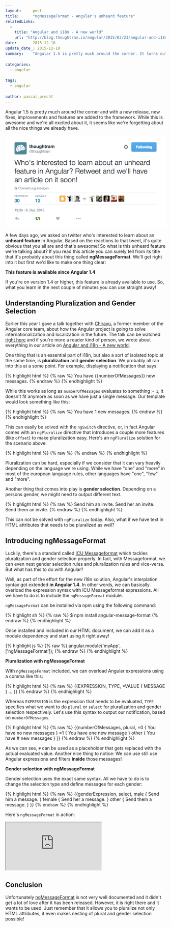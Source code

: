 ```yaml
---
layout:     post
title:      "ngMessageFormat - Angular's unheard feature"
relatedLinks:
  -
    title: "Angular and i18n - A new world"
    url: "http://blog.thoughtram.io/angular/2015/03/21/angular-and-i18n-the-new-world.html"
date:       2015-12-10
update_date_: 2015-12-10
summary:    "Angular 1.5 is pretty much around the corner. It turns out that there's a feature that already landed in Angular 1.4, that no one really noticed. Curious?"

categories:
  - angular

tags:
  - angular

author: pascal_precht
---
```


Angular 1.5 is pretty much around the corner and with a new release, new fixes, improvements and features are added to the framework. While this is awesome and we're all excited about it, it seems like we're forgetting about all the nice things we already have.


<img src="/images/tweet.png" alt="Tweet by thoughtram">

A few days ago, we asked on twitter who's interested to learn about an **unheard feature** in Angular. Based on the reactions to that tweet, it's quite obvious that you all are and that's awesome! So what is this unheard feature we're talking about? If you read this article you can surely tell from its title that it's probably about this thing called **ngMessageFormat**. We'll get right into it but first we'd like to make one thing clear:

**This feature is available since Angular 1.4**

If you're on version 1.4 or higher, this feature is already available to use. So, what you learn in the next couple of minutes you can use straight away!

## Understanding Pluralization and Gender Selection

Earlier this year I gave a talk together with [Chirayu](http://twitter.com/chirayuk), a former member of the Angular core team, about how the Angular project is going to solve internationalization and localization in the future. The talk can be watched [right here](https://www.youtube.com/watch?v=iBBkCA1M-mc) and if you're more a reader kind of person, we wrote about everything in our article on [Angular and i18n - A new world](http://blog.thoughtram.io/angular/2015/03/21/angular-and-i18n-the-new-world.html).

One thing that is an essential part of i18n, but also a sort of isolated topic at the same time, is **pluralization** and **gender selection**. We probably all ran into this at a some point. For example, displaying a notification that says:

{% highlight html %}
{% raw %}
You have {{numberOfMessages}} new messages.
{% endraw %}
{% endhighlight %}

While this works as long as `numberOfMessages` evaluates to something `> 1`, it doesn't fit anymore as soon as we have just a single message. Our template would look something like this:

{% highlight html %}
{% raw %}
You have 1 new messages.
{% endraw %}
{% endhighlight %}

This can easily be solved with the `ngSwitch` directive, or, in fact Angular comes with an `ngPluralize` directive that introduces a couple more features (like `offset`) to make pluralization easy. Here's an `ngPluralize` solution for the scenario above:

{% highlight html %}
{% raw %}
<ng-pluralize count="numberOfMessages"
              when="{'1': 'You have one new message.',
                     'other': 'You have {} new messages.'}">
</ng-pluralize>
{% endraw %}
{% endhighlight %}

Pluralization can be hard, especially if we consider that it can vary heavily depending on the language we're using. While we have "one" and "more" in most of the european language rules, other languages have "one", "few" and "more".

Another thing that comes into play is **gender selection**. Depending on a persons gender, we might need to output different text.

{% highlight html %}
{% raw %}
Send him an invite.
Send her an invite.
Send them an invite.
{% endraw %}
{% endhighlight %}

This can not be solved with `ngPluralize` today. Also, what if we have text in HTML attributes that needs to be pluralized as well?

## Introducing ngMessageFormat

Luckily, there's a standard called [ICU Messageformat](http://userguide.icu-project.org/formatparse/messages) which tackles pluralization and gender selection properly. In fact, with Messageformat, we can even nest gender selection rules and pluralization rules and vice-versa. But what has this to do with Angular?

Well, as part of the effort for the new i18n solution, Angular's interplation syntax got extended **in Angular 1.4**. In other words, we can basically overload the expression syntax with ICU Messageformat expressions. All we have to do is to include the `ngMessageFormat` module.

`ngMessageFormat` can be installed via npm using the following command:

{% highlight sh %}
{% raw %}
$ npm install angular-message-format
{% endraw %}
{% endhighlight %}

Once installed and included in our HTML document, we can add it as a module dependency and start using it right away! 

{% highlight js %}
{% raw %}
angular.module('myApp', ['ngMessageFormat']);
{% endraw %}
{% endhighlight %}

**Pluralization with ngMessageFormat**

With `ngMessageFormat` included, we can overload Angular expressions using a comma like this:

{% highlight html %}
{% raw %}
{{EXPRESSION, TYPE,
     =VALUE { MESSAGE }
     ...
}}
{% endraw %}
{% endhighlight %}

Whereas `EXPRESSION` is the expression that needs to be evaluated, `TYPE` specifies what we want to do `plural` or `select` for pluralization and gender selection respectively. Let's use this syntax to output our notification, based on `numberOfMessages`.

{% highlight html %}
{% raw %}
{{numberOfMessages, plural,
    =0 { You have no new messages }
    =1 { You have one new message }
    other { You have # new messages }
}}
{% endraw %}
{% endhighlight %}

As we can see, `#` can be used as a placeholder that gets replaced with the actual evaluated value. Another nice thing to notice: We can use still use Angular expressions and filters **inside** those messages!

**Gender selection with ngMessageFormat**

Gender selection uses the exact same syntax. All we have to do is to change the selection type and define messages for each gender:

{% highlight html %}
{% raw %}
{{genderExpression, select,
    male { Send him a message. }
    female { Send her a message. }
    other { Send them a message. }
}}
{% endraw %}
{% endhighlight %}

Here's `ngMessageFormat` in action:

<iframe src="http://embed.plnkr.co/UYyBFyafomFllh5ZcP0s/"></iframe>

## Conclusion

Unfortunately [ngMessageFormat](https://docs.angularjs.org/api/ngMessageFormat) is not very well documented and it didn't get a lot of love after it has been released. However, it is right there and it wants to be used. Just remember that it allows you to pluralize not only HTML attributes, it even makes nesting of plural and gender selection possible!
